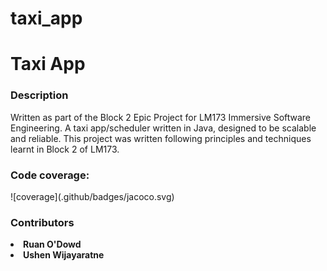 # taxi_app
<h1>Taxi App</h1> 
<h3>Description</h3>
Written as part of the Block 2 Epic Project for LM173 Immersive Software Engineering.
A taxi app/scheduler written in Java,
designed to be scalable and reliable.
This project was written following principles and techniques learnt in 
Block 2 of LM173.
<h3>Code coverage:</h3>
![coverage](.github/badges/jacoco.svg)
<h3>Contributors</h3>
<list><b><li>Ruan O'Dowd</li>
<li>Ushen Wijayaratne</li></b></list>

